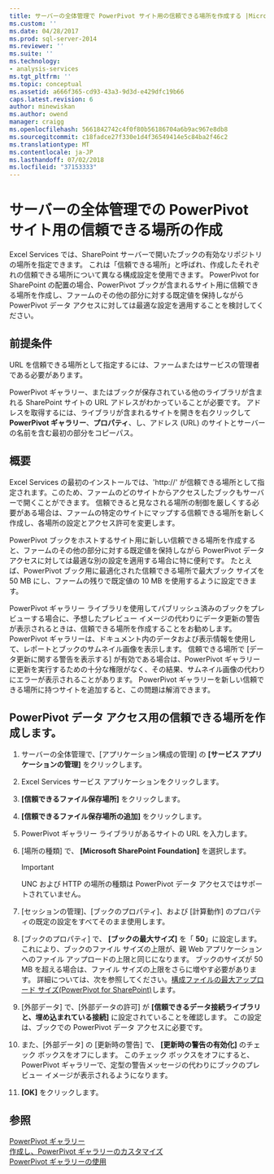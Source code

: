 ```yaml
---
title: サーバーの全体管理で PowerPivot サイト用の信頼できる場所を作成する |Microsoft Docs
ms.custom: ''
ms.date: 04/28/2017
ms.prod: sql-server-2014
ms.reviewer: ''
ms.suite: ''
ms.technology:
- analysis-services
ms.tgt_pltfrm: ''
ms.topic: conceptual
ms.assetid: a666f365-cd93-43a3-9d3d-e429dfc19b66
caps.latest.revision: 6
author: minewiskan
ms.author: owend
manager: craigg
ms.openlocfilehash: 5661842742c4f0f80b56186704a6b9ac967e8db8
ms.sourcegitcommit: c18fadce27f330e1d4f36549414e5c84ba2f46c2
ms.translationtype: MT
ms.contentlocale: ja-JP
ms.lasthandoff: 07/02/2018
ms.locfileid: "37153333"
---
```

# <a name="create-a-trusted-location-for-powerpivot-sites-in-central-administration"></a>サーバーの全体管理での PowerPivot サイト用の信頼できる場所の作成
  Excel Services では、SharePoint サーバーで開いたブックの有効なリポジトリの場所を指定できます。 これは「信頼できる場所」と呼ばれ、作成したそれぞれの信頼できる場所について異なる構成設定を使用できます。 PowerPivot for SharePoint の配置の場合、PowerPivot ブックが含まれるサイト用に信頼できる場所を作成し、ファームのその他の部分に対する既定値を保持しながら PowerPivot データ アクセスに対しては最適な設定を適用することを検討してください。  
  
  
  
## <a name="prerequisites"></a>前提条件  
 URL を信頼できる場所として指定するには、ファームまたはサービスの管理者である必要があります。  
  
 PowerPivot ギャラリー、またはブックが保存されている他のライブラリが含まれる SharePoint サイトの URL アドレスがわかっていることが必要です。 アドレスを取得するには、ライブラリが含まれるサイトを開きを右クリックして**PowerPivot ギャラリー**、**プロパティ**、し、アドレス (URL) のサイトとサーバーの名前を含む最初の部分をコピーパス。  
  
##  <a name="overview"></a> 概要  
 Excel Services の最初のインストールでは、'http://' が信頼できる場所として指定されます。このため、ファームのどのサイトからアクセスしたブックもサーバーで開くことができます。 信頼できると見なされる場所の制御を厳しくする必要がある場合は、ファームの特定のサイトにマップする信頼できる場所を新しく作成し、各場所の設定とアクセス許可を変更します。  
  
 PowerPivot ブックをホストするサイト用に新しい信頼できる場所を作成すると、ファームのその他の部分に対する既定値を保持しながら PowerPivot データ アクセスに対しては最適な別の設定を適用する場合に特に便利です。 たとえば、PowerPivot ブック用に最適化された信頼できる場所で最大ブック サイズを 50 MB にし、ファームの残りで既定値の 10 MB を使用するように設定できます。  
  
 PowerPivot ギャラリー ライブラリを使用してパブリッシュ済みのブックをプレビューする場合に、予想したプレビュー イメージの代わりにデータ更新の警告が表示されるときは、信頼できる場所を作成することをお勧めします。 PowerPivot ギャラリーは、ドキュメント内のデータおよび表示情報を使用して、レポートとブックのサムネイル画像を表示します。 信頼できる場所で [データ更新に関する警告を表示する] が有効である場合は、PowerPivot ギャラリーに更新を実行するための十分な権限がなく、その結果、サムネイル画像の代わりにエラーが表示されることがあります。 PowerPivot ギャラリーを新しい信頼できる場所に持つサイトを追加すると、この問題は解消できます。  
  
##  <a name="create"></a> PowerPivot データ アクセス用の信頼できる場所を作成します。  
  
1.  サーバーの全体管理で、[アプリケーション構成の管理] の **[サービス アプリケーションの管理]** をクリックします。  
  
2.  Excel Services サービス アプリケーションをクリックします。  
  
3.  **[信頼できるファイル保存場所]** をクリックします。  
  
4.  **[信頼できるファイル保存場所の追加]** をクリックします。  
  
5.  PowerPivot ギャラリー ライブラリがあるサイトの URL を入力します。  
  
6.  [場所の種類] で、 **[Microsoft SharePoint Foundation]** を選択します。  
  
    > [!IMPORTANT]  
    >  UNC および HTTP の場所の種類は PowerPivot データ アクセスではサポートされていません。  
  
7.  [セッションの管理]、[ブックのプロパティ]、および [計算動作] のプロパティの既定の設定をすべてそのまま使用します。  
  
8.  [ブックのプロパティ] で、 **[ブックの最大サイズ]** を「 **50**」に設定します。 これにより、ブックのファイル サイズの上限が、親 Web アプリケーションへのファイル アップロードの上限と同じになります。 ブックのサイズが 50 MB を超える場合は、ファイル サイズの上限をさらに増やす必要があります。 詳細については、次を参照してください。[構成ファイルの最大アップロード サイズ&#40;PowerPivot for SharePoint&#41;](configure-maximum-file-upload-size-power-pivot-for-sharepoint.md)します。  
  
9. [外部データ] で、[外部データの許可] が **[信頼できるデータ接続ライブラリと、埋め込まれている接続]** に設定されていることを確認します。 この設定は、ブックでの PowerPivot データ アクセスに必要です。  
  
10. また、[外部データ] の [更新時の警告] で、 **[更新時の警告の有効化]** のチェック ボックスをオフにします。 このチェック ボックスをオフにすると、PowerPivot ギャラリーで、定型の警告メッセージの代わりにブックのプレビュー イメージが表示されるようになります。  
  
11. **[OK]** をクリックします。  
  
## <a name="see-also"></a>参照  
 [PowerPivot ギャラリー](../../2014-toc/books-online-for-sql-server-2014.md)   
 [作成し、PowerPivot ギャラリーのカスタマイズ](create-and-customize-power-pivot-gallery.md)   
 [PowerPivot ギャラリーの使用](use-power-pivot-gallery.md)  
  
  

